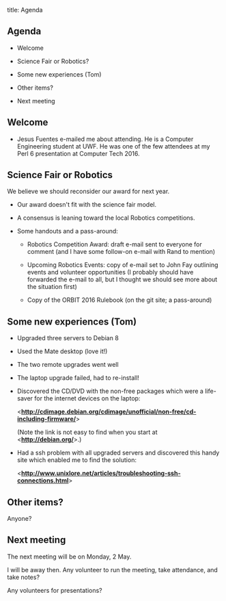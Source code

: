 title: Agenda
<!-- insert-file headers.md -->

## Agenda

- Welcome

- Science Fair or Robotics?

- Some new experiences (Tom)

- Other items?

- Next meeting

## Welcome

- Jesus Fuentes e-mailed me about attending. He is a Computer
  Engineering student at UWF. He was one of the few attendees at my
  Perl 6 presentation at Computer Tech 2016.

## Science Fair or Robotics

We believe we should reconsider our award for next year.  

- Our award doesn't fit with the science fair model. 

- A consensus is leaning toward the local Robotics competitions.

- Some handouts and a pass-around:

    - Robotics Competition Award: draft e-mail sent to everyone for
      comment (and I have some follow-on e-mail with Rand to mention)

    - Upcoming Robotics Events: copy of e-mail set to John Fay
      outlining events and volunteer opportunities (I probably should
      have forwarded the e-mail to all, but I thought we should see
      more about the situation first)

    - Copy of the ORBIT 2016 Rulebook (on the git site; a pass-around)

## Some new experiences (Tom)

- Upgraded three servers to Debian 8

- Used the Mate desktop (love it!)

- The two remote upgrades went well

- The laptop upgrade failed, had to re-install!

- Discovered the CD/DVD with the non-free packages which were a
  life-saver for the internet devices on the laptop:

    <**<http://cdimage.debian.org/cdimage/unofficial/non-free/cd-including-firmware/>**>

    (Note the link is not easy to find when you start at <**<http://debian.org/>**>.)

- Had a ssh problem with all upgraded servers and discovered this
  handy site which enabled me to find the solution:

    <**<http://www.unixlore.net/articles/troubleshooting-ssh-connections.html>**>

## Other items?

Anyone?

## Next meeting

The next meeting will be on Monday, 2 May.

I will be away then.  Any volunteer to run the meeting, take
attendance, and take notes?

Any volunteers for presentations?
